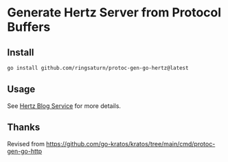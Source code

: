 # Generate Hertz Server from Protocol Buffers

## Install

```bash
go install github.com/ringsaturn/protoc-gen-go-hertz@latest
```

## Usage

See [Hertz Blog Service](./_example/hertz-blog-service/README.md) for more
details.

## Thanks

Revised from <https://github.com/go-kratos/kratos/tree/main/cmd/protoc-gen-go-http>
